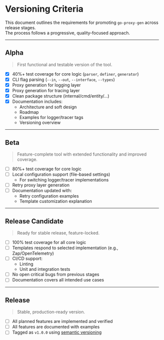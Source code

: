 # Versioning Criteria

This document outlines the requirements for promoting `go-proxy-gen` across release stages.  
The process follows a progressive, quality-focused approach.

---

## Alpha

> First functional and testable version of the tool.

- [x] 40%+ test coverage for core logic (`parser`, `definer`, `generator`)
- [x] CLI flag parsing (`--in`, `--out`, `--interface`, `--types`)
- [x] Proxy generation for logging layer
- [x] Proxy generation for tracing layer
- [x] Clean package structure (internal/cmd/entity/...)
- [x] Documentation includes:
    - Architecture and soft design
    - Roadmap
    - Examples for logger/tracer tags
    - Versioning overview

---

## Beta

> Feature-complete tool with extended functionality and improved coverage.

- [ ] 80%+ test coverage for core logic
- [ ] Local configuration support (file-based settings)
    - For switching logger/tracer implementations
- [ ] Retry proxy layer generation
- [ ] Documentation updated with:
    - Retry configuration examples
    - Template customization explanation

---

## Release Candidate

> Ready for stable release, feature-locked.

- [ ] 100% test coverage for all core logic
- [ ] Templates respond to selected implementation (e.g., Zap/OpenTelemetry)
- [ ] CI/CD support:
    - Linting
    - Unit and integration tests
- [ ] No open critical bugs from previous stages
- [ ] Documentation covers all intended use cases

---

## Release

> Stable, production-ready version.

- [ ] All planned features are implemented and verified
- [ ] All features are documented with examples
- [ ] Tagged as `v1.0.0` using [semantic versioning](https://semver.org)
